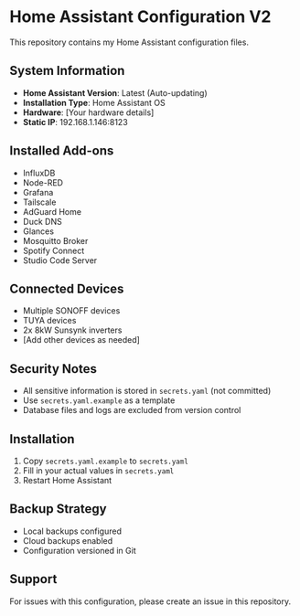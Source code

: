 # Home Assistant Configuration V2

This repository contains my Home Assistant configuration files.

## System Information
- **Home Assistant Version**: Latest (Auto-updating)
- **Installation Type**: Home Assistant OS
- **Hardware**: [Your hardware details]
- **Static IP**: 192.168.1.146:8123

## Installed Add-ons
- InfluxDB
- Node-RED
- Grafana
- Tailscale
- AdGuard Home
- Duck DNS
- Glances
- Mosquitto Broker
- Spotify Connect
- Studio Code Server

## Connected Devices
- Multiple SONOFF devices
- TUYA devices
- 2x 8kW Sunsynk inverters
- [Add other devices as needed]

## Security Notes
- All sensitive information is stored in `secrets.yaml` (not committed)
- Use `secrets.yaml.example` as a template
- Database files and logs are excluded from version control

## Installation
1. Copy `secrets.yaml.example` to `secrets.yaml`
2. Fill in your actual values in `secrets.yaml`
3. Restart Home Assistant

## Backup Strategy
- Local backups configured
- Cloud backups enabled
- Configuration versioned in Git

## Support
For issues with this configuration, please create an issue in this repository.